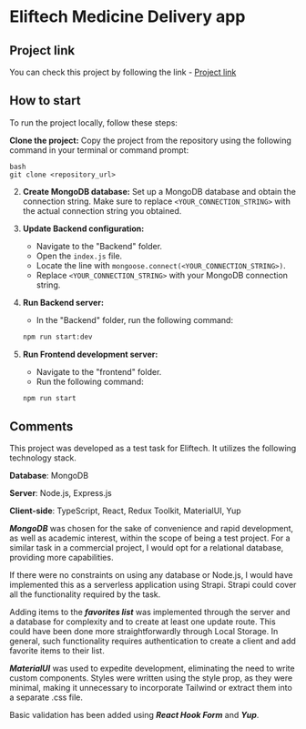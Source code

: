 # Eliftech Medicine Delivery app
## Project link
You can check this project by following the link - [Project link]()

## How to start
To run the project locally, follow these steps:

**Clone the project:** Copy the project from the repository using the following command in your terminal or command prompt:

    bash
    git clone <repository_url>

2. **Create MongoDB database:** Set up a MongoDB database and obtain the connection string. Make sure to replace `<YOUR_CONNECTION_STRING>` with the actual connection string you obtained.

3. **Update Backend configuration:**
    - Navigate to the "Backend" folder.
    - Open the `index.js` file.
    - Locate the line with `mongoose.connect(<YOUR_CONNECTION_STRING>)`.
    - Replace `<YOUR_CONNECTION_STRING>` with your MongoDB connection string.

4. **Run Backend server:**
    - In the "Backend" folder, run the following command:

    ```bash
    npm run start:dev
    ```

5. **Run Frontend development server:**
    - Navigate to the "frontend" folder.
    - Run the following command:

    ```bash
    npm run start
    ```
## Сomments
This project was developed as a test task for Eliftech. It utilizes the following technology stack.

**Database**: MongoDB

**Server**: Node.js, Express.js

**Client-side**: TypeScript, React, Redux Toolkit, MaterialUI, Yup

**_MongoDB_** was chosen for the sake of convenience and rapid development, as well as academic interest, within the scope of being a test project. For a similar task in a commercial project, I would opt for a relational database, providing more capabilities.

If there were no constraints on using any database or Node.js, I would have implemented this as a serverless application using Strapi. Strapi could cover all the functionality required by the task.

Adding items to the **_favorites list_** was implemented through the server and a database for complexity and to create at least one update route. This could have been done more straightforwardly through Local Storage. In general, such functionality requires authentication to create a client and add favorite items to their list.

**_MaterialUI_** was used to expedite development, eliminating the need to write custom components.
Styles were written using the style prop, as they were minimal, making it unnecessary to incorporate Tailwind or extract them into a separate .css file.

Basic validation has been added using **_React Hook Form_** and **_Yup_**.
